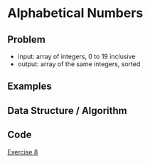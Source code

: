 # Alphabetical Numbers

## Problem

- input: array of integers, 0 to 19 inclusive
- output: array of the same integers, sorted

## Examples

## Data Structure / Algorithm

## Code
[Exercise 8](/exercise_8.rb)